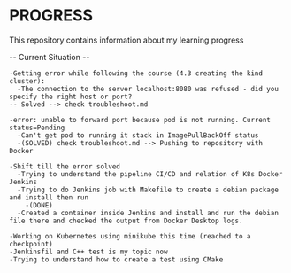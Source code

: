 # PROGRESS
This repository contains information about my learning progress



-- Current Situation --

    -Getting error while following the course (4.3 creating the kind cluster):
      -The connection to the server localhost:8080 was refused - did you specify the right host or port?
    -- Solved --> check troubleshoot.md  

    -error: unable to forward port because pod is not running. Current status=Pending
      -Can't get pod to running it stack in ImagePullBackOff status
      -(SOLVED) check troubleshoot.md --> Pushing to repository with Docker

    -Shift till the error solved
      -Trying to understand the pipeline CI/CD and relation of K8s Docker Jenkins
      -Trying to do Jenkins job with Makefile to create a debian package and install then run
        -(DONE)
      -Created a container inside Jenkins and install and run the debian file there and checked the output from Docker Desktop logs.    
         
    -Working on Kubernetes using minikube this time (reached to a checkpoint)
    -Jenkinsfil and C++ test is my topic now
    -Trying to understand how to create a test using CMake 



